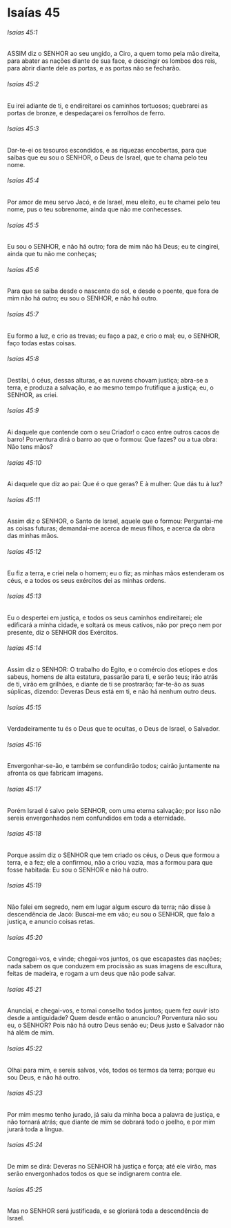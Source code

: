 # Isaías 45

###### Isaías 45:1

ASSIM diz o SENHOR ao seu ungido, a Ciro, a quem tomo pela mão direita, para abater as nações diante de sua face, e descingir os lombos dos reis, para abrir diante dele as portas, e as portas não se fecharão.

###### Isaías 45:2

Eu irei adiante de ti, e endireitarei os caminhos tortuosos; quebrarei as portas de bronze, e despedaçarei os ferrolhos de ferro.

###### Isaías 45:3

Dar-te-ei os tesouros escondidos, e as riquezas encobertas, para que saibas que eu sou o SENHOR, o Deus de Israel, que te chama pelo teu nome.

###### Isaías 45:4

Por amor de meu servo Jacó, e de Israel, meu eleito, eu te chamei pelo teu nome, pus o teu sobrenome, ainda que não me conhecesses.

###### Isaías 45:5

Eu sou o SENHOR, e não há outro; fora de mim não há Deus; eu te cingirei, ainda que tu não me conheças;

###### Isaías 45:6

Para que se saiba desde o nascente do sol, e desde o poente, que fora de mim não há outro; eu sou o SENHOR, e não há outro.

###### Isaías 45:7

Eu formo a luz, e crio as trevas; eu faço a paz, e crio o mal; eu, o SENHOR, faço todas estas coisas.

###### Isaías 45:8

Destilai, ó céus, dessas alturas, e as nuvens chovam justiça; abra-se a terra, e produza a salvação, e ao mesmo tempo frutifique a justiça; eu, o SENHOR, as criei.

###### Isaías 45:9

Ai daquele que contende com o seu Criador! o caco entre outros cacos de barro! Porventura dirá o barro ao que o formou: Que fazes? ou a tua obra: Não tens mãos?

###### Isaías 45:10

Ai daquele que diz ao pai: Que é o que geras? E à mulher: Que dás tu à luz?

###### Isaías 45:11

Assim diz o SENHOR, o Santo de Israel, aquele que o formou: Perguntai-me as coisas futuras; demandai-me acerca de meus filhos, e acerca da obra das minhas mãos.

###### Isaías 45:12

Eu fiz a terra, e criei nela o homem; eu o fiz; as minhas mãos estenderam os céus, e a todos os seus exércitos dei as minhas ordens.

###### Isaías 45:13

Eu o despertei em justiça, e todos os seus caminhos endireitarei; ele edificará a minha cidade, e soltará os meus cativos, não por preço nem por presente, diz o SENHOR dos Exércitos.

###### Isaías 45:14

Assim diz o SENHOR: O trabalho do Egito, e o comércio dos etíopes e dos sabeus, homens de alta estatura, passarão para ti, e serão teus; irão atrás de ti, virão em grilhões, e diante de ti se prostrarão; far-te-ão as suas súplicas, dizendo: Deveras Deus está em ti, e não há nenhum outro deus.

###### Isaías 45:15

Verdadeiramente tu és o Deus que te ocultas, o Deus de Israel, o Salvador.

###### Isaías 45:16

Envergonhar-se-ão, e também se confundirão todos; cairão juntamente na afronta os que fabricam imagens.

###### Isaías 45:17

Porém Israel é salvo pelo SENHOR, com uma eterna salvação; por isso não sereis envergonhados nem confundidos em toda a eternidade.

###### Isaías 45:18

Porque assim diz o SENHOR que tem criado os céus, o Deus que formou a terra, e a fez; ele a confirmou, não a criou vazia, mas a formou para que fosse habitada: Eu sou o SENHOR e não há outro.

###### Isaías 45:19

Não falei em segredo, nem em lugar algum escuro da terra; não disse à descendência de Jacó: Buscai-me em vão; eu sou o SENHOR, que falo a justiça, e anuncio coisas retas.

###### Isaías 45:20

Congregai-vos, e vinde; chegai-vos juntos, os que escapastes das nações; nada sabem os que conduzem em procissão as suas imagens de escultura, feitas de madeira, e rogam a um deus que não pode salvar.

###### Isaías 45:21

Anunciai, e chegai-vos, e tomai conselho todos juntos; quem fez ouvir isto desde a antiguidade? Quem desde então o anunciou? Porventura não sou eu, o SENHOR? Pois não há outro Deus senão eu; Deus justo e Salvador não há além de mim.

###### Isaías 45:22

Olhai para mim, e sereis salvos, vós, todos os termos da terra; porque eu sou Deus, e não há outro.

###### Isaías 45:23

Por mim mesmo tenho jurado, já saiu da minha boca a palavra de justiça, e não tornará atrás; que diante de mim se dobrará todo o joelho, e por mim jurará toda a língua.

###### Isaías 45:24

De mim se dirá: Deveras no SENHOR há justiça e força; até ele virão, mas serão envergonhados todos os que se indignarem contra ele.

###### Isaías 45:25

Mas no SENHOR será justificada, e se gloriará toda a descendência de Israel.

